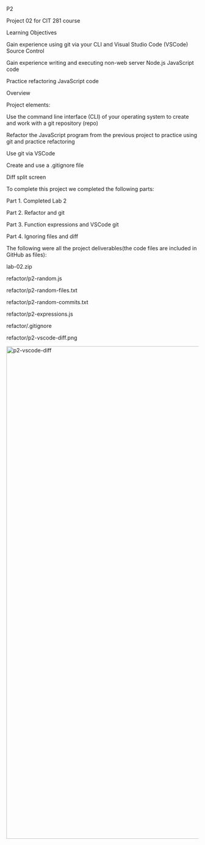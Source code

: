 P2

Project 02 for CIT 281 course

Learning Objectives

Gain experience using git via your CLI and Visual Studio Code (VSCode) Source Control

Gain experience writing and executing non-web server Node.js JavaScript code

Practice refactoring JavaScript code

Overview

Project elements:

Use the command line interface (CLI) of your operating system to create and work with a git repository (repo)

Refactor the JavaScript program from the previous project to practice using git and practice refactoring

Use git via VSCode

Create and use a .gitignore file

Diff split screen

To complete this project we completed the following parts:

Part 1. Completed Lab 2

Part 2. Refactor and git

Part 3. Function expressions and VSCode git

Part 4. Ignoring files and diff

The following were all the project deliverables(the code files are included in GitHub as files):

lab-02.zip

refactor/p2-random.js

refactor/p2-random-files.txt

refactor/p2-random-commits.txt

refactor/p2-expressions.js

refactor/.gitignore

refactor/p2-vscode-diff.png

<img width="1288" alt="p2-vscode-diff" src="https://github.com/isigala4/cit281-p2/assets/133719793/136dded5-65ed-4fb7-a508-edf913696f93">
